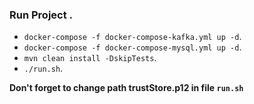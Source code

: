 ### Run Project . </br >
- `docker-compose -f docker-compose-kafka.yml up -d`. </br >
- `docker-compose -f docker-compose-mysql.yml up -d`. </br >
- `mvn clean install -DskipTests`. </br >
- `./run.sh`. </br >

**Don't forget to change path trustStore.p12 in file  `run.sh`**